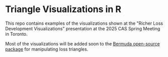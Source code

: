 # Triangle Visualizations in R

This repo contains examples of the visualizations shown at the "Richer Loss Development Visualizations" presentation at the 2025 CAS Spring Meeting in Toronto.

Most of the visualizations will be added soon to the [Bermuda open-source package](https://github.com/LedgerInvesting/bermuda-ledger) for manipulating loss triangles.
